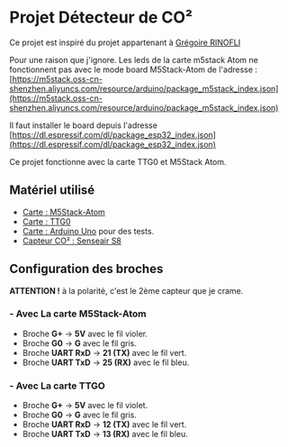 # Projet Détecteur de CO²

Ce projet est inspiré du projet appartenant à [Grégoire RINOFLI](https://co2.rinolfi.ch/)

Pour une raison que j'ignore.
Les leds de la carte m5stack Atom ne fonctionnent pas avec le mode board M5Stack-Atom de l'adresse : [https://m5stack.oss-cn-shenzhen.aliyuncs.com/resource/arduino/package_m5stack_index.json](https://m5stack.oss-cn-shenzhen.aliyuncs.com/resource/arduino/package_m5stack_index.json)

Il faut installer le board depuis l'adresse [https://dl.espressif.com/dl/package_esp32_index.json](https://dl.espressif.com/dl/package_esp32_index.json)

Ce projet fonctionne avec la carte TTG0 et M5Stack Atom.

## Matériel utilisé

* [Carte : M5Stack-Atom](https://docs.m5stack.com/en/core/atom_matrix)
* [Carte : TTG0](http://www.lilygo.cn/prod_view.aspx?TypeId=50062&Id=1400&FId=t3:50062:3)
* [Carte : Arduino Uno](https://store.arduino.cc/products/arduino-uno-rev3/) pour des tests.
* [Capteur CO² : Senseair S8](https://senseair.com/products/size-counts/s8-residential/)

## Configuration des broches

**ATTENTION !** à la polarité, c'est le 2ème capteur que je crame.

### - Avec La carte M5Stack-Atom

* Broche **G+** -> **5V** avec le fil violer.
* Broche **G0** -> **G** avec le fil gris.
* Broche **UART RxD** -> **21 (TX)** avec le fil vert.
* Broche **UART TxD** -> **25 (RX)** avec le fil bleu.

### - Avec La carte TTGO

* Broche **G+** -> **5V** avec le fil violet.
* Broche **G0** -> **G** avec le fil gris.
* Broche **UART RxD** -> **12 (TX)** avec le fil vert.
* Broche **UART TxD** -> **13 (RX)** avec le fil bleu.
